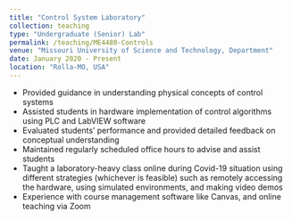 ```yaml
---
title: "Control System Laboratory"
collection: teaching
type: "Undergraduate (Senior) Lab"
permalink: /teaching/ME4480-Controls
venue: "Missouri University of Science and Technology, Department"
date: January 2020 - Present
location: "Rolla-MO, USA"
---
```


* Provided guidance in understanding physical concepts of control systems
* Assisted students in hardware implementation of control algorithms using PLC and LabVIEW software
* Evaluated students’ performance and provided detailed feedback on conceptual understanding
* Maintained regularly scheduled office hours to advise and assist students
* Taught a laboratory-heavy class online during Covid-19 situation using different strategies (whichever is feasible) such as remotely accessing the hardware, using simulated environments, and making video demos
* Experience with course management software like Canvas, and online teaching via Zoom

